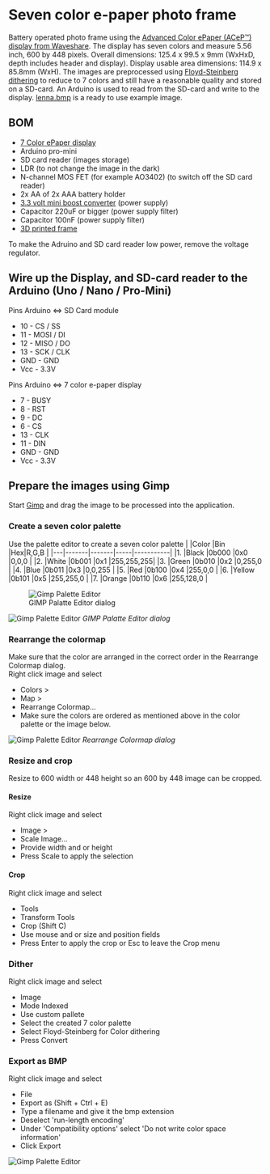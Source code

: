# Seven color e-paper photo frame
Battery operated photo frame using the [Advanced Color ePaper (ACeP™) display from Waveshare](https://www.waveshare.com/wiki/5.65inch_e-Paper_Module_(F)). The display has seven colors and measure 5.56 inch, 600 by 448 pixels. Overall dimensions: 125.4 x 99.5 x 9mm (WxHxD, depth includes header and display). Display usable area dimensions: 114.9 x 85.8mm (WxH). The images are preprocessed using [Floyd-Steinberg dithering](https://www.waveshare.com/wiki/E-Paper_Floyd-Steinberg) to reduce to 7 colors and still have a reasonable quality and stored on a SD-card. An Arduino is used to read from the SD-card and write to the display. [lenna.bmp](https://github.com/robertmoro/7ColorEPaperPhotoFrame/blob/main/lenna.bmp) is a ready to use example image.

## BOM
- [7 Color ePaper display](https://www.waveshare.com/wiki/5.65inch_e-Paper_Module_(F))
- Arduino pro-mini
- SD card reader (images storage)
- LDR (to not change the image in the dark)
- N-channel MOS FET (for example AO3402) (to switch off the SD card reader)
- 2x AA of 2x AAA battery holder 
- [3.3 volt mini boost converter](https://www.ebay.com/itm/282029936915?hash=item41aa4b5113:g:iCQAAOSwlR9a22vT) (power supply)
- Capacitor 220uF or bigger (power supply filter)
- Capacitor 100nF (power supply filter)
- [3D printed frame](https://www.thingiverse.com/thing:4879693)

To make the Adruino and SD card reader low power, remove the voltage regulator.

## Wire up the Display, and SD-card reader to the Arduino (Uno / Nano / Pro-Mini)
Pins Arduino <=> SD Card module
- 10 - CS / SS
- 11 - MOSI / DI
- 12 - MISO / DO
- 13 - SCK / CLK
- GND - GND
- Vcc - 3.3V

Pins Arduino <=> 7 color e-paper display
- 7 - BUSY
- 8 - RST
- 9 - DC
- 6 - CS
- 13 - CLK
- 11 - DIN
- GND - GND
- Vcc - 3.3V

## Prepare the images using Gimp
Start [Gimp](https://www.gimp.org/) and drag the image to be processed into the application.

### Create a seven color palette
Use the palette editor to create a seven color palette
|  |Color		|Bin		|Hex|R,G,B				|
|---|-------|-------|-----|-----------|
|1. |Black 	|0b000	|0x0	|0,0,0			|
|2. |White	|0b001	|0x1	|255,255,255|
|3. |Green	|0b010	|0x2	|0,255,0		|
|4. |Blue		|0b011	|0x3	|0,0,255		|
|5. |Red		|0b100	|0x4	|255,0,0		|
|6. |Yellow	|0b101	|0x5	|255,255,0	|
|7. |Orange	|0b110	|0x6	|255,128,0	|

<figure>
  <img src="{{https://raw.githubusercontent.com/robertmoro/7ColorEPaperPhotoFrame/main/DocumentationImages/GimpPaletteEditor.png}}/assets/image.jpg" alt="Gimp Palette Editor"/>
  <figcaption>GIMP Palatte Editor dialog</figcaption>
</figure>

![Gimp Palette Editor](https://raw.githubusercontent.com/robertmoro/7ColorEPaperPhotoFrame/main/DocumentationImages/GimpPaletteEditor.png)
*GIMP Palatte Editor dialog*

### Rearrange the colormap
Make sure that the color are arranged in the correct order in the Rearrange Colormap dialog.<br/>
Right click image and select
- Colors >
- Map >
- Rearrange Colormap...
- Make sure the colors are ordered as mentioned above in the color palette or the image below.

![Gimp Palette Editor](https://raw.githubusercontent.com/robertmoro/7ColorEPaperPhotoFrame/main/DocumentationImages/GimpRearrangeColormap.png)
*Rearrange Colormap dialog*

### Resize and crop
Resize to 600 width or 448 height so an 600 by 448 image can be cropped.

#### Resize
Right click image and select
- Image >
- Scale Image...
- Provide width and or height
- Press Scale to apply the selection

#### Crop
Right click image and select 
- Tools
- Transform Tools
- Crop (Shift C)
- Use mouse and or size and position fields
- Press Enter to apply the crop or Esc to leave the Crop menu

### Dither
Right click image and select
- Image
- Mode Indexed
- Use custom pallete
- Select the created 7 color palette
- Select Floyd-Steinberg for Color dithering
- Press Convert

### Export as BMP
Right click image and select
- File
- Export as (Shift + Ctrl + E)
- Type a filename and give it the bmp extension
- Deselect 'run-length encoding'
- Under 'Compatibility options' select 'Do not write color space information'
- Click Export

![Gimp Palette Editor](https://raw.githubusercontent.com/robertmoro/7ColorEPaperPhotoFrame/main/DocumentationImages/GimpExportImage.png)
